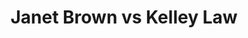 ---
title: Janet Brown vs Kelley Law
player1:
  name: Brown, Janet
  percent: 72
  wins: 0
  losses: 2
player2:
  name: Law, Kelley
  percent: 87
  wins: 2
  losses: 0
games:
- player1:
    team: 'ON'
    position: Third
    percent: 70
    win: 0
    loss: 1
  player2:
    team: CA
    position: Fourth
    percent: 89
    win: 1
    loss: 0
  event: Hearts
  year: 2001
  draw: Round Robin(5)
  score: CA 8 - ON 3
- player1:
    team: 'ON'
    position: Third
    percent: 73
    win: 0
    loss: 1
  player2:
    team: CA
    position: Fourth
    percent: 85
    win: 1
    loss: 0
  event: Hearts
  year: 2001
  draw: Semi-Final(21)
  score: CA 7 - ON 6
- player1:
    team: MID
    position: Third
    percent: 88
    win: 0
    loss: 1
  player2:
    team: LAW
    position: Fourth
    percent: 86
    win: 1
    loss: 0
  event: Trials (Women)
  year: 2001
  draw: Round Robin(1)
  score: MID 3 - LAW 6
---